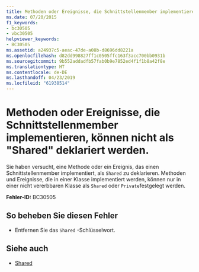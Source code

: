```yaml
---
title: Methoden oder Ereignisse, die Schnittstellenmember implementieren, können nicht als "Shared" deklariert werden.
ms.date: 07/20/2015
f1_keywords:
- bc30505
- vbc30505
helpviewer_keywords:
- BC30505
ms.assetid: a24937c5-aeac-47de-a08b-d8696dd8221a
ms.openlocfilehash: d82dd998827ff1c0505ffc163f3acc700bb0931b
ms.sourcegitcommit: 9b552addadfb57fab0b9e7852ed4f1f1b8a42f8e
ms.translationtype: HT
ms.contentlocale: de-DE
ms.lasthandoff: 04/23/2019
ms.locfileid: "61938514"
---
```

# <a name="methods-or-events-that-implement-interface-members-cannot-be-declared-shared"></a>Methoden oder Ereignisse, die Schnittstellenmember implementieren, können nicht als "Shared" deklariert werden.
Sie haben versucht, eine Methode oder ein Ereignis, das einen Schnittstellenmember implementiert, als `Shared` zu deklarieren. Methoden und Ereignisse, die in einer Klasse implementiert werden, können nur in einer nicht vererbbaren Klasse als `Shared` oder `Private`festgelegt werden.  
  
 **Fehler-ID:** BC30505  
  
## <a name="to-correct-this-error"></a>So beheben Sie diesen Fehler  
  
- Entfernen Sie das `Shared` -Schlüsselwort.  
  
## <a name="see-also"></a>Siehe auch

- [Shared](../../visual-basic/language-reference/modifiers/shared.md)
